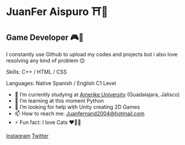 JuanFer Aispuro ⛩👺
==============================

## Game Developer 🎮🎌

I constantly use Github to upload my codes and projects but i also love resolving any kind of problem 😊

Skills: C++ / HTML / CSS

Languages: Native Spanish / English C1 Level 

- 🔭 I’m currently studying at [Amerike University](https://amerike.edu.mx) (Guadalajara, Jalisco)
- 🌱 I’m learning at this moment Python
- 🤔 I’m looking for help with Unity creating 2D Games 
- 📫 How to reach me: Juanfernand2004@hotmail.com
- ⚡ Fun fact: I love Cats ♥🐱‍💻 

[Instagram](https://www.instagram.com/Fer_Aisps/)
[Twitter](https://twitter.com/Fer_aisps)

